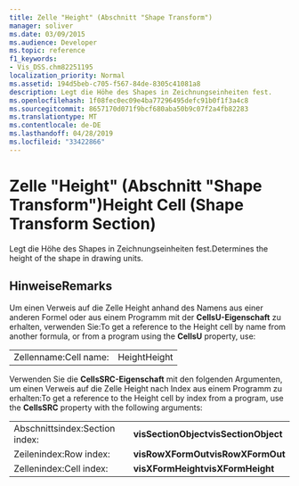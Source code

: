 ```yaml
---
title: Zelle "Height" (Abschnitt "Shape Transform")
manager: soliver
ms.date: 03/09/2015
ms.audience: Developer
ms.topic: reference
f1_keywords:
- Vis_DSS.chm82251195
localization_priority: Normal
ms.assetid: 194d5beb-c705-f567-84de-8305c41081a8
description: Legt die Höhe des Shapes in Zeichnungseinheiten fest.
ms.openlocfilehash: 1f08fec0ec09e4ba77296495defc91b0f1f3a4c8
ms.sourcegitcommit: 8657170d071f9bcf680aba50b9c07f2a4fb82283
ms.translationtype: MT
ms.contentlocale: de-DE
ms.lasthandoff: 04/28/2019
ms.locfileid: "33422866"
---
```

# <a name="height-cell-shape-transform-section"></a><span data-ttu-id="b0de7-103">Zelle "Height" (Abschnitt "Shape Transform")</span><span class="sxs-lookup"><span data-stu-id="b0de7-103">Height Cell (Shape Transform Section)</span></span>

<span data-ttu-id="b0de7-104">Legt die Höhe des Shapes in Zeichnungseinheiten fest.</span><span class="sxs-lookup"><span data-stu-id="b0de7-104">Determines the height of the shape in drawing units.</span></span>
  
## <a name="remarks"></a><span data-ttu-id="b0de7-105">Hinweise</span><span class="sxs-lookup"><span data-stu-id="b0de7-105">Remarks</span></span>

<span data-ttu-id="b0de7-106">Um einen Verweis auf die Zelle Height anhand des Namens aus einer anderen Formel oder aus einem Programm mit der **CellsU-Eigenschaft** zu erhalten, verwenden Sie:</span><span class="sxs-lookup"><span data-stu-id="b0de7-106">To get a reference to the Height cell by name from another formula, or from a program using the **CellsU** property, use:</span></span> 
  
|||
|:-----|:-----|
| <span data-ttu-id="b0de7-107">Zellenname:</span><span class="sxs-lookup"><span data-stu-id="b0de7-107">Cell name:</span></span>  <br/> | <span data-ttu-id="b0de7-108">Height</span><span class="sxs-lookup"><span data-stu-id="b0de7-108">Height</span></span>  <br/> |
   
<span data-ttu-id="b0de7-109">Verwenden Sie die **CellsSRC-Eigenschaft** mit den folgenden Argumenten, um einen Verweis auf die Zelle Height nach Index aus einem Programm zu erhalten:</span><span class="sxs-lookup"><span data-stu-id="b0de7-109">To get a reference to the Height cell by index from a program, use the **CellsSRC** property with the following arguments:</span></span> 
  
|||
|:-----|:-----|
| <span data-ttu-id="b0de7-110">Abschnittsindex:</span><span class="sxs-lookup"><span data-stu-id="b0de7-110">Section index:</span></span>  <br/> |<span data-ttu-id="b0de7-111">**visSectionObject**</span><span class="sxs-lookup"><span data-stu-id="b0de7-111">**visSectionObject**</span></span> <br/> |
| <span data-ttu-id="b0de7-112">Zeilenindex:</span><span class="sxs-lookup"><span data-stu-id="b0de7-112">Row index:</span></span>  <br/> |<span data-ttu-id="b0de7-113">**visRowXFormOut**</span><span class="sxs-lookup"><span data-stu-id="b0de7-113">**visRowXFormOut**</span></span> <br/> |
| <span data-ttu-id="b0de7-114">Zellenindex:</span><span class="sxs-lookup"><span data-stu-id="b0de7-114">Cell index:</span></span>  <br/> |<span data-ttu-id="b0de7-115">**visXFormHeight**</span><span class="sxs-lookup"><span data-stu-id="b0de7-115">**visXFormHeight**</span></span> <br/> |
   

